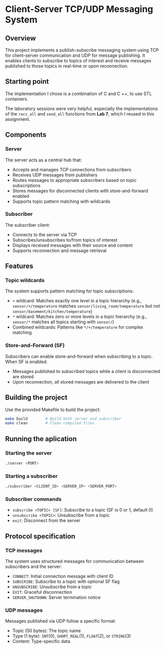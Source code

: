# Client-Server TCP/UDP Messaging System

## Overview
This project implements a publish-subscribe messaging system using TCP for client-server communication and UDP for message publishing. It enables clients to subscribe to topics of interest and receive messages published to those topics in real-time or upon reconnection.

## Starting point

The implementation I chose is a combination of C and C ++, to use STL containers.

The laboratory sessions were very helpful, especially the implementations of the `recv_all` and `send_all` functions from **Lab 7**, which I reused in this assignment.

## Components

### Server
The server acts as a central hub that:
- Accepts and manages TCP connections from subscribers
- Receives UDP messages from publishers
- Routes messages to appropriate subscribers based on topic subscriptions
- Stores messages for disconnected clients with store-and-forward enabled
- Supports topic pattern matching with wildcards

### Subscriber
The subscriber client:
- Connects to the server via TCP
- Subscribes/unsubscribes to/from topics of interest
- Displays received messages with their source and content
- Supports reconnection and message retrieval

## Features

### Topic wildcards
The system supports pattern matching for topic subscriptions:
- `+` wildcard: Matches exactly one level in a topic hierarchy (e.g., `sensor/+/temperature` matches `sensor/living_room/temperature` but not `sensor/basement/kitchen/temperature`)
- `*` wildcard: Matches zero or more levels in a topic hierarchy (e.g., `sensor/*` matches all topics starting with `sensor/`)
- Combined wildcards: Patterns like `*/+/temperature` for complex matching

### Store-and-Forward (SF)
Subscribers can enable store-and-forward when subscribing to a topic. When SF is enabled:
- Messages published to subscribed topics while a client is disconnected are stored
- Upon reconnection, all stored messages are delivered to the client

## Building the project

Use the provided Makefile to build the project:

```bash
make build        # Build both server and subscriber
make clean        # Clean compiled files
```
## Running the aplication

### Starting the server

```bash
./server <PORT>
```

### Starting a subscriber

```bash
./subscriber <CLIENT_ID> <SERVER_IP> <SERVER_PORT>
```

### Subscriber commands

- `subscribe <TOPIC> [SF]`: Subscribe to a topic (SF is 0 or 1, default 0)
- `unsubscribe <TOPIC>`: Unsubscribe from a topic
- `exit`: Disconnect from the server

## Protocol specification

### TCP messages

The system uses structured messages for communication between subscribers and the server:

- `CONNECT`: Initial connection message with client ID
- `SUBSCRIBE`: Subscribe to a topic with optional SF flag
- `UNSUBSCRIBE`: Unsubscribe from a topic
- `EXIT`: Graceful disconnection
- `SERVER_SHUTDOWN`: Server termination notice


### UDP messages

Messages published via UDP follow a specific format:

- Topic (50 bytes): The topic name
- Type (1 byte): `INT`(0), `SHORT_REAL`(1), `FLOAT`(2), or `STRING`(3)
- Content: Type-specific data